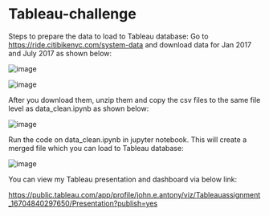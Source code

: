 # Tableau-challenge

Steps to prepare the data to load to Tableau database:
Go to https://ride.citibikenyc.com/system-data and download data for Jan 2017 and July 2017 as shown below:

![image](https://user-images.githubusercontent.com/107616415/206983908-e0ffdfda-8c9e-4602-8a8e-9f03dc5fa049.png)

![image](https://user-images.githubusercontent.com/107616415/206983952-c0bed267-b736-4aad-9436-23c093329d32.png)

After you download them, unzip them and copy the csv files to the same file level as data_clean.ipynb as shown below:

![image](https://user-images.githubusercontent.com/107616415/206984248-cad70e59-3437-483d-95fa-954a1ff05d1c.png)

Run the code on data_clean.ipynb in jupyter notebook. This will create a merged file which you can load to Tableau database:

![image](https://user-images.githubusercontent.com/107616415/206984580-0c7c1870-948c-4c90-93f9-76279367c3f4.png)

You can view my Tableau presentation and dashboard via below link:

https://public.tableau.com/app/profile/john.e.antony/viz/Tableauassignment_16704840297650/Presentation?publish=yes
